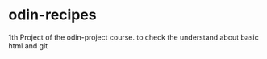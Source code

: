 # odin-recipes

1th Project  of the odin-project course. to check the understand about basic html and git